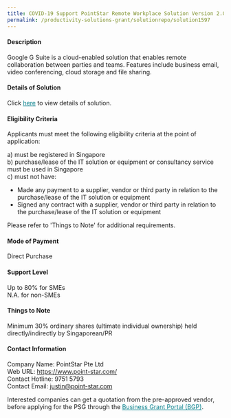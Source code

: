 ```yaml
---
title: COVID-19 Support PointStar Remote Workplace Solution Version 2.0 - Business Plus (Google Workplace)
permalink: /productivity-solutions-grant/solutionrepo/solution1597
---
```


#### Description

Google G Suite is a cloud-enabled solution that enables remote collaboration between parties and teams. Features include business email, video conferencing, cloud storage and file sharing.   

#### Details of Solution

Click <a href='https://govassist.gobusiness.gov.sg/images/psg/Desensitised_PointStar_Annex_3_CR_wef_12_Nov_2020_Part_4.pdf' style='color:#037e8a'>here</a> to view details of solution.

#### Eligibility Criteria

Applicants must meet the following eligibility criteria at the point of application:

a) must be registered in Singapore <br>
b) purchase/lease of the IT solution or equipment or consultancy service must be used in Singapore <br>
c) must not have:
- Made any payment to a supplier, vendor or third party in relation to the purchase/lease of the IT solution or equipment
- Signed any contract with a supplier, vendor or third party in relation to the purchase/lease of the IT solution or equipment

Please refer to 'Things to Note' for additional requirements.

#### Mode of Payment
Direct Purchase

#### Support Level
Up to 80% for SMEs <br>
N.A. for non-SMEs

#### Things to Note
Minimum 30% ordinary shares (ultimate individual ownership) held directly/indirectly by Singaporean/PR

#### Contact Information
Company Name: PointStar Pte Ltd<br>Web URL: https://www.point-star.com/<br>Contact Hotline: 9751 5793<br>Contact Email: justin@point-star.com

Interested companies can get a quotation from the pre-approved vendor, before applying for the PSG through the <a target='_blank' style='color:#037e8a' href='https://www.businessgrants.gov.sg/'>Business Grant Portal (BGP)</a>.
